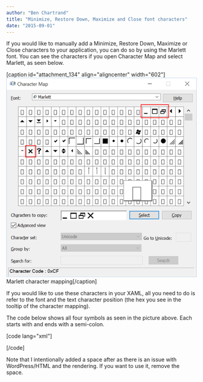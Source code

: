 ```yaml
---
author: "Ben Chartrand"
title: "Minimize, Restore Down, Maximize and Close font characters"
date: "2015-09-01"
---
```


If you would like to manually add a Minimize, Restore Down, Maximize or Close characters to your application, you can do so by using the Marlett font. You can see the characters if you open Character Map and select Marlett, as seen below.

\[caption id="attachment\_134" align="aligncenter" width="602"\][![Marlett character mapping](images/uwp-marlett-font-map.png)](https://liftcodeplay.files.wordpress.com/2015/08/uwp-marlett-font-map.png) Marlett character mapping\[/caption\]

If you would like to use these characters in your XAML, all you need to do is refer to the font and the text character position (the hex you see in the tooltip of the character mapping).

The code below shows all four symbols as seen in the picture above. Each starts with and ends with a semi-colon.

\[code lang="xml"\]

<TextBlock FontFamily="Marlett" Text="&#x 030;&#x 031;&#x 032;&#x 072;" FontSize="20" />

\[/code\]

Note that I intentionally added a space after as there is an issue with WordPress/HTML and the rendering. If you want to use it, remove the space.
